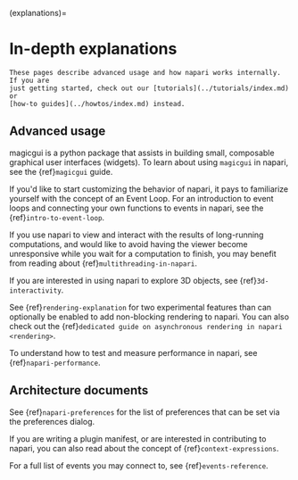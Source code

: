(explanations)=

# In-depth explanations

```{note}
These pages describe advanced usage and how napari works internally. If you are
just getting started, check out our [tutorials](../tutorials/index.md) or
[how-to guides](../howtos/index.md) instead.
```

## Advanced usage

magicgui is a python package that assists in building small, composable
graphical user interfaces (widgets). To learn about using `magicgui` in napari,
see the {ref}`magicgui` guide.

If you'd like to start customizing the behavior of napari, it pays to
familiarize yourself with the concept of an Event Loop. For an introduction to
event loops and connecting your own functions to events in napari, see the
{ref}`intro-to-event-loop`.

If you use napari to view and interact with the results of long-running
computations, and would like to avoid having the viewer become unresponsive
while you wait for a computation to finish, you may benefit from reading about
{ref}`multithreading-in-napari`.

If you are interested in using napari to explore 3D objects, see {ref}`3d-interactivity`.

See {ref}`rendering-explanation` for two experimental features than can
optionally be enabled to add non-blocking rendering to napari. You can also
check out the {ref}`dedicated guide on asynchronous rendering in napari <rendering>`.

To understand how to test and measure performance in napari, see {ref}`napari-performance`.

## Architecture documents

See {ref}`napari-preferences` for the list of preferences that can be set via
the preferences dialog.

If you are writing a plugin manifest, or are interested in contributing to
napari, you can also read about the concept of {ref}`context-expressions`.

For a full list of events you may connect to, see {ref}`events-reference`.
